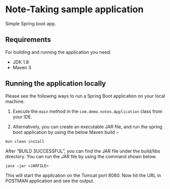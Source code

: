 # Note-Taking sample application


Simple Spring boot app.

## Requirements

For building and running the application you need:

- JDK 1.8
- Maven 3

## Running the application locally

Please see the following ways to run a Spring Boot application on your local machine. 

1. Execute the `main` method in the `com.demo.notes.Application` class from your IDE.

2. Alternatively, you can create an executable JAR file, and run the spring boot application by using the below Maven build −

```shell
mvn clean install
```

After “BUILD SUCCESSFUL”, you can find the JAR file under the build/libs directory. You can run the JAR file by using the command shown below.

```shell
java –jar <JARFILE>
```

This will start the application on the Tomcat port 8080.
Now hit the URL in POSTMAN application and see the output.



